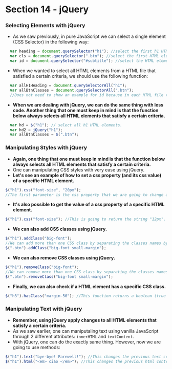 # Section 14 - jQuery

### Selecting Elements with jQuery
* As we saw previously, in pure JavaScript we can select a single element (CSS Selector) in the following way:
```js
  var heading = document.querySelector("h1"); //select the first h1 HTML element.
  var cls = document.querySelector(".btn"); //select the first HTML element which has the ".btn" class.
  var id = document.querySelector("#subtitle"); //select the HTML element that has the id "#subtitle".
```
* When we wanted to select all HTML elements from a HTML file that satisfied a certain criteria, we should use the following function:
```js
  var allH1Heading = document.querySelectorAll("h1");
  var allBtnClasses = document.querySelectorAll(".btn");
  //Does not need to show an example for id because in each HTML file there can only be 1 HTML element with a specific id.
```
* __When we are dealing with jQuery, we can do the same thing with less code. Another thing that one must keep in mind is that the function below always selects all HTML elements that satisfy a certain criteria.__
```js
  var hd = $("h1"); // select all h1 HTML elements.
  var hd2 = jQuery("h1");
  var allBtnClasses = $(".btn");
```

### Manipulating Styles with jQuery
* __Again, one thing that one must keep in mind is that the function below always selects all HTML elements that satisfy a certain criteria.__
* One can manipulating CSS styles with very ease using jQuery.
* __Let's see an example of how to set a css property (and its css value) of a specific HTML element.__
```js
$("h1").css("font-size", "20px");
//The first parameter is the css property that we are going to change and the second parameter is the css value to which we want to change the css property.
```
* __It's also possible to get the value of a css property of a specific HTML element.__
```js
$("h1").css("font-size"); //This is going to return the string "12px".
```
* __We can also add CSS classes using jQuery.__
```js
$("h1").addClass("big-font");
//We can add more than one CSS class by separating the classes names by whitespaces.
$(".btn").addClass("big-font small-margin");
```
* __We can also remove CSS classes using jQuery.__
```js
$("h1").removeClass("big-font");
//We can remove more than one CSS class by separating the classes names by whitespaces.
$(".btn").removeClass("big-font small-margin");
```
* __Finally, we can also check if a HTML element has a specific CSS class.__
```js
$("h3").hasClass("margin-50"); //This function returns a boolean (true or false).
```

### Manipulating Text with jQuery
* __Remember, using jQuery apply changes to all HTML elements that satisfy a certain criteria.__
* As we saw earlier, one can maniputaling text using vanilla JavaScript through 2 different attributes: ```innerHTML``` and ```textContent```.
* With jQuery, one can do the exactly same thing. However, now we are going to use methods:
```js
$("h1").text("bye-bye! Farewell!"); //This changes the previous text content of h1 to "bye-bye! Farewell!"
$("h1").html("<em> ciao </em>"); //This changes the previous html content inside the h1 tags to "<em> ciao </em>"
```


